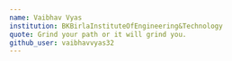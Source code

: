 ```yaml
---
name: Vaibhav Vyas
institution: BKBirlaInstituteOfEngineering&Technology
quote: Grind your path or it will grind you.
github_user: vaibhavvyas32
---
```

